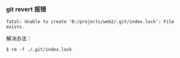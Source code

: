 ### git revert 报错

    fatal: Unable to create 'D:/projects/web2/.git/index.lock': File exists.
  
  解决办法：
  
    $ rm -f ./.git/index.lock
